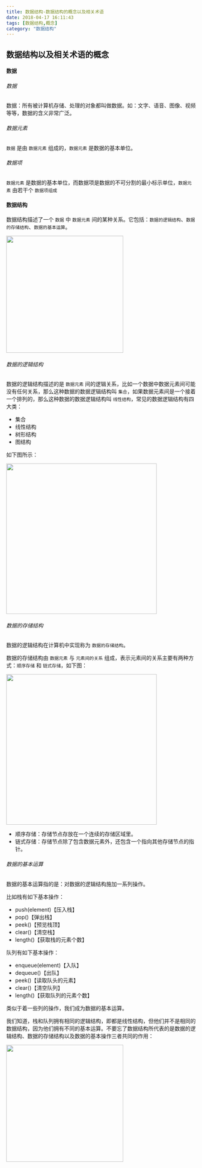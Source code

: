 ```yaml
---
title: 数据结构-数据结构的概念以及相关术语
date: 2018-04-17 16:11:43
tags: [数据结构,概念]
category: "数据结构"
---
```

## 数据结构以及相关术语的概念

#### 数据

###### 数据

数据：所有被计算机存储、处理的对象都叫做数据。如：文字、语音、图像、视频 等等，数据的含义非常广泛。

###### 数据元素

`数据` 是由 `数据元素` 组成的，`数据元素` 是数据的基本单位。

###### 数据项

`数据元素` 是数据的基本单位，而数据项是数据的不可分割的最小标示单位，`数据元素` 由若干个 `数据项组成`

#### 数据结构

数据结构描述了一个 `数据` 中 `数据元素` 间的某种关系。它包括：`数据的逻辑结构`、`数据的存储结构`、`数据的基本运算`。

<img src="/static/img/sjjg1.png" width="311" />

###### 数据的逻辑结构

数据的逻辑结构描述的是 `数据元素` 间的逻辑关系，比如一个数据中数据元素间可能没有任何关系，那么这种数据的数据逻辑结构叫 `集合`，如果数据元素间是一个接着一个排列的，那么这种数据的数据逻辑结构叫 `线性结构`，常见的数据逻辑结构有四大类：

* 集合
* 线性结构
* 树形结构
* 图结构

如下图所示：

<img src="/static/img/ljjg.png" width="400" />

###### 数据的存储结构

数据的逻辑结构在计算机中实现称为 `数据的存储结构`。

数据的存储结构由 `数据元素` 与 `元素间的关系` 组成，表示元素间的关系主要有两种方式：`顺序存储` 和 `链式存储`，如下图：

<img src="/static/img/sjccjg.png" width="400" />

* 顺序存储：存储节点存放在一个连续的存储区域里。
* 链式存储：存储节点除了包含数据元素外，还包含一个指向其他存储节点的指针。

###### 数据的基本运算

数据的基本运算指的是：对数据的逻辑结构施加一系列操作。

比如栈有如下基本操作：

* push(element)【压入栈】
* pop()【弹出栈】
* peek()【预览栈顶】
* clear()【清空栈】
* length()【获取栈的元素个数】

队列有如下基本操作：

* enqueue(element)【入队】
* dequeue()【出队】
* peek()【读取队头的元素】
* clear()【清空队列】
* length()【获取队列的元素个数】

类似于着一些列的操作，我们成为数据的基本运算。

我们知道，栈和队列拥有相同的逻辑结构，即都是线性结构，但他们并不是相同的数据结构，因为他们拥有不同的基本运算。不要忘了数据结构所代表的是数据的逻辑结构、数据的存储结构以及数据的基本操作三者共同的作用：

<img src="/static/img/sjjg1.png" width="311" />